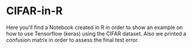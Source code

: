 # CIFAR-in-R
Here you'll find a Notebook created in R in order to show an example on how to use Tensorflow (keras) using the CIFAR dataset. Also we printed a confusion matrix in order to assess the final test error.
